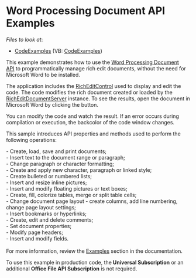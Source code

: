 # Word Processing Document API Examples
*Files to look at*:

* [CodeExamples](./CS/CodeExamples) (VB: [CodeExamples](./VB/CodeExamples))

<p>This example demonstrates how to use the <a href="https://documentation.devexpress.com/#DocumentServer/CustomDocument17488">Word Processing Document API</a> to programmatically manage rich edit documents, without the need for Microsoft Word to be installed.</p>
<p>The application includes the <a href="https://documentation.devexpress.com/#WindowsForms/CustomDocument6975">RichEditControl</a> used to display and edit the code. The code modifies the rich document created or loaded by the <a href="https://documentation.devexpress.com/#CoreLibraries/clsDevExpressXtraRichEditRichEditDocumentServertopic">RichEditDocumentServer</a> instance. To see the results, open the document in Microsoft Word by clicking the button.</p>
<p>You can modify the code and watch the result. If an error occurs during compilation or execution, the backcolor of the code window changes.</p>
<p>This sample introduces API properties and methods used to perform the following operations:</p>
- Create, load, save and print documents; <br>- Insert text to the document range or paragraph; <br>- Change paragraph or character formatting; <br>- Create and apply new character, paragraph or linked style;<br>- Create bulleted or numbered lists; <br>- Insert and resize inline pictures; <br>- Insert and modify floating pictures or text boxes; <br>- Create, fill, colorize tables, merge or split table cells; <br>- Change document page layout - create columns, add line numbering, change page layout settings;<br>- Insert bookmarks or hyperlinks; <br>- Create, edit and delete comments; <br>- Set document properties; <br>- Modify page headers; <br>- Insert and modify fields.<br><br>For more information, review the <a href="https://documentation.devexpress.com/#DocumentServer/CustomDocument116810">Examples</a> section in the documentation.<br>
<p>To use this example in production code, the<strong> Universal Subscription</strong> or an additional <strong>Office File API Subscription</strong> is not required.</p>

<br/>


